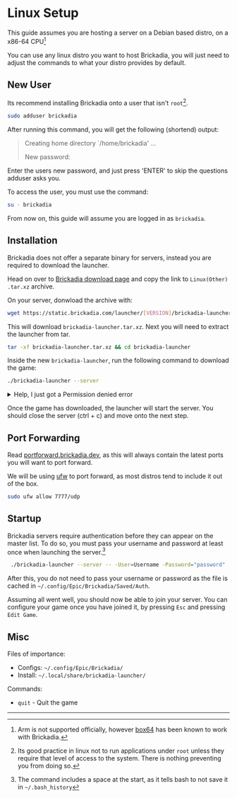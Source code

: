 # Linux Setup

This guide assumes you are hosting a server on a Debian based distro, on a x86-64 CPU[^arm]

You can use any linux distro you want to host Brickadia, you will just need to adjust the commands to what your distro provides by default.

## New User

Its recommend installing Brickadia onto a user that isn't `root`[^root].

```sh
sudo adduser brickadia
```

After running this command, you will get the following (shortend) output:

> Creating home directory `/home/brickadia' ...
>
> New password:

Enter the users new password, and just press 'ENTER' to skip the questions adduser asks you.

To access the user, you must use the command:

```sh
su - brickadia
```

From now on, this guide will assume you are logged in as `brickadia`.

## Installation

Brickadia does not offer a separate binary for servers, instead you are required to download the launcher.

Head on over to [Brickadia download page](https://brickadia.com/download) and copy the link to `Linux(Other) .tar.xz` archive.

On your server, donwload the archive with:
```sh
wget https://static.brickadia.com/launcher/[VERSION]/brickadia-launcher.tar.xz
```

This will download `brickadia-launcher.tar.xz`. Next you will need to extract the launcher from tar.

```sh
tar -xf brickadia-launcher.tar.xz && cd brickadia-launcher
```

Inside the new `brickadia-launcher`, run the following command to download the game:

```sh
./brickadia-launcher --server
```

<details>
  <summary>Help, I just got a Permission denied error</summary>

  If you get the following error: `./brickadia-launcher: Permission denied`, you will need to run:

  ```sh
  chmod +x ./brickadia-launcher
  ```
</details>

Once the game has downloaded, the launcher will start the server. You should close the server (ctrl + c) and move onto the next step.

## Port Forwarding

Read [portforward.brickadia.dev](https://portforward.brickadia.dev/), as this will always contain the latest ports you will want to port forward.

We will be using [ufw](https://help.ubuntu.com/community/UFW) to port forward, as most distros tend to include it out of the box.

```sh
sudo ufw allow 7777/udp
```

## Startup

Brickadia servers require authentication before they can appear on the master list. To do so, you must pass your username and password at least once when launching the server.[^password]

```sh
 ./brickadia-launcher --server -- -User=Username -Password="password"
```

After this, you do not need to pass your username or password as the file is cached in `~/.config/Epic/Brickadia/Saved/Auth`.

Assuming all went well, you should now be able to join your server. You can configure your game once you have joined it, by pressing `Esc` and pressing `Edit Game`.

## Misc

Files of importance:
- Configs: `~/.config/Epic/Brickadia/`
- Install: `~/.local/share/brickadia-launcher/`

Commands:
- `quit` - Quit the game

----

[^arm]: Arm is not supported officially, however [box64](https://github.com/ptitSeb/box64) has been known to work with Brickadia.

[^root]: Its good practice in linux not to run applications under `root` unless they require that level of access to the system. There is nothing preventing you from doing so.

[^password]: The command includes a space at the start, as it tells bash to not save it in `~/.bash_history`
